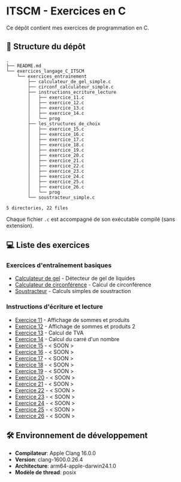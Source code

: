 # ITSCM - Exercices en C
Ce dépôt contient mes exercices de programmation en C.

## 📂 Structure du dépôt
```
.
├── README.md
└── exercices_langage_C_ITSCM
    └── exercices_entrainement
        ├── calculateur_de_gel_simple.c
        ├── circonf_calculateur_simple.c
        ├── instructions_ecriture_lecture
        │   ├── exercice_11.c
        │   ├── exercice_12.c
        │   ├── exercice_13.c
        │   ├── exercice_14.c
        │   └── prog
        ├── les_structures_de_choix
        │   ├── exercice_15.c
        │   ├── exercice_16.c
        │   ├── exercice_17.c
        │   ├── exercice_18.c
        │   ├── exercice_19.c
        │   ├── exercice_20.c
        │   ├── exercice_21.c
        │   ├── exercice_22.c
        │   ├── exercice_23.c
        │   ├── exercice_24.c
        │   ├── exercice_25.c
        │   ├── exercice_26.c
        │   └── prog
        └── soustracteur_simple.c

5 directories, 22 files
```

Chaque fichier `.c` est accompagné de son exécutable compilé (sans extension).

## 💻 Liste des exercices
### Exercices d'entraînement basiques
- [Calculateur de gel](exercices_langage_C_ITSCM/exercices_entrainement/calculateur_de_gel_simple.c) - Détecteur de gel de liquides
- [Calculateur de circonférence](exercices_langage_C_ITSCM/exercices_entrainement/circonf_calculateur_simple.c) - Calcul de circonférence
- [Soustracteur](exercices_langage_C_ITSCM/exercices_entrainement/soustracteur_simple.c) - Calculs simples de soustraction

### Instructions d'écriture et lecture
- [Exercice 11](exercices_langage_C_ITSCM/exercices_entrainement/instructions_ecriture_lecture/exercice_11.c) - Affichage de sommes et produits
- [Exercice 12](exercices_langage_C_ITSCM/exercices_entrainement/instructions_ecriture_lecture/exercice_12.c) - Affichage de sommes et produits 2
- [Exercice 13](exercices_langage_C_ITSCM/exercices_entrainement/instructions_ecriture_lecture/exercice_13.c) - Calcul de TVA
- [Exercice 14](exercices_langage_C_ITSCM/exercices_entrainement/instructions_ecriture_lecture/exercice_14.c) - Calcul du carré d'un nombre
- [Exercice 15](exercices_langage_C_ITSCM/exercices_entrainement/les_structures_de_choix/exercice_15.c) - < SOON >
- [Exercice 16](exercices_langage_C_ITSCM/exercices_entrainement/les_structures_de_choix/exercice_16.c) - < SOON >
- [Exercice 17](exercices_langage_C_ITSCM/exercices_entrainement/les_structures_de_choix/exercice_17.c) - < SOON >
- [Exercice 18](exercices_langage_C_ITSCM/exercices_entrainement/les_structures_de_choix/exercice_18.c) - < SOON >
- [Exercice 19](exercices_langage_C_ITSCM/exercices_entrainement/les_structures_de_choix/exercice_19.c) - < SOON >
- [Exercice 20](exercices_langage_C_ITSCM/exercices_entrainement/les_structures_de_choix/exercice_20.c) - < SOON >
- [Exercice 21](exercices_langage_C_ITSCM/exercices_entrainement/les_structures_de_choix/exercice_21.c) - < SOON >
- [Exercice 22](exercices_langage_C_ITSCM/exercices_entrainement/les_structures_de_choix/exercice_22.c) - < SOON >
- [Exercice 23](exercices_langage_C_ITSCM/exercices_entrainement/les_structures_de_choix/exercice_23.c) - < SOON >
- [Exercice 24](exercices_langage_C_ITSCM/exercices_entrainement/les_structures_de_choix/exercice_24.c) - < SOON >
- [Exercice 25](exercices_langage_C_ITSCM/exercices_entrainement/les_structures_de_choix/exercice_25.c) - < SOON >
- [Exercice 26](exercices_langage_C_ITSCM/exercices_entrainement/les_structures_de_choix/exercice_26.c) - < SOON >

## 🛠 Environnement de développement
- **Compilateur**: Apple Clang 16.0.0
- **Version**: clang-1600.0.26.4
- **Architecture**: arm64-apple-darwin24.1.0
- **Modèle de thread**: posix

